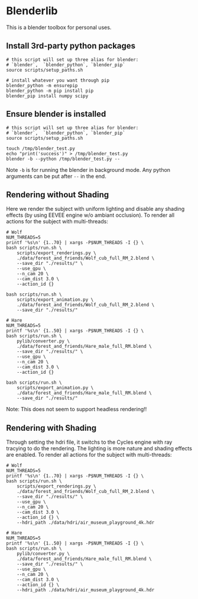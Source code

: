 # Blenderlib

This is a blender toolbox for personal uses.

## Install 3rd-party python packages

```
# this script will set up three alias for blender:
# `blender`,  `blender_python`, `blender_pip`
source scripts/setup_paths.sh

# install whatever you want through pip
blender_python -m ensurepip
blender_python -m pip install pip
blender_pip install numpy scipy
```

## Ensure blender is installed

```
# this script will set up three alias for blender:
# `blender`,  `blender_python`, `blender_pip`
source scripts/setup_paths.sh

touch /tmp/blender_test.py
echo "print('success')" > /tmp/blender_test.py
blender -b --python /tmp/blender_test.py --  
```
Note `-b` is for running the blender in background mode. Any python arguments can be put after `--` in the end.


## Rendering without Shading

Here we render the subject with uniform lighting and disable any shading effects (by using EEVEE engine w/o ambiant occlusion). To render all actions for the subject with multi-threads:
```
# Wolf
NUM_THREADS=5
printf '%s\n' {1..70} | xargs -P$NUM_THREADS -I {} \
bash scripts/run.sh \
    scripts/export_renderings.py \
    ./data/forest_and_friends/Wolf_cub_full_RM_2.blend \
    --save_dir "./results/" \
    --use_gpu \
    --n_cam 20 \
    --cam_dist 3.0 \
    --action_id {}

bash scripts/run.sh \
    scripts/export_animation.py \
    ./data/forest_and_friends/Wolf_cub_full_RM_2.blend \
    --save_dir "./results/"

# Hare
NUM_THREADS=5
printf '%s\n' {1..50} | xargs -P$NUM_THREADS -I {} \
bash scripts/run.sh \
    pylib/converter.py \
    ./data/forest_and_friends/Hare_male_full_RM.blend \
    --save_dir "./results/" \
    --use_gpu \
    --n_cam 20 \
    --cam_dist 3.0 \
    --action_id {}
  
bash scripts/run.sh \
    scripts/export_animation.py \
    ./data/forest_and_friends/Hare_male_full_RM.blend \
    --save_dir "./results/"
```
Note: This does not seem to support headless rendering!!


## Rendering with Shading

Through setting the hdri file, it switchs to the Cycles engine with ray tracying to do the rendering. The lighting is more nature and shading effects are enabled. To render all actions for the subject with multi-threads:
```
# Wolf
NUM_THREADS=5
printf '%s\n' {1..70} | xargs -P$NUM_THREADS -I {} \
bash scripts/run.sh \
    scripts/export_renderings.py \
    ./data/forest_and_friends/Wolf_cub_full_RM_2.blend \
    --save_dir "./results/" \
    --use_gpu \
    --n_cam 20 \
    --cam_dist 3.0 \
    --action_id {} \
    --hdri_path ./data/hdri/air_museum_playground_4k.hdr

# Hare
NUM_THREADS=5
printf '%s\n' {1..50} | xargs -P$NUM_THREADS -I {} \
bash scripts/run.sh \
    pylib/converter.py \
    ./data/forest_and_friends/Hare_male_full_RM.blend \
    --save_dir "./results/" \
    --use_gpu \
    --n_cam 20 \
    --cam_dist 3.0 \
    --action_id {} \
    --hdri_path ./data/hdri/air_museum_playground_4k.hdr
```